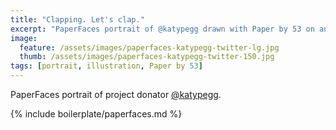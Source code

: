 ```yaml
---
title: "Clapping. Let's clap."
excerpt: "PaperFaces portrait of @katypegg drawn with Paper by 53 on an iPad."
image: 
  feature: /assets/images/paperfaces-katypegg-twitter-lg.jpg
  thumb: /assets/images/paperfaces-katypegg-twitter-150.jpg
tags: [portrait, illustration, Paper by 53]
---
```


PaperFaces portrait of project donator [@katypegg](http://twitter.com/katypegg).

{% include boilerplate/paperfaces.md %}